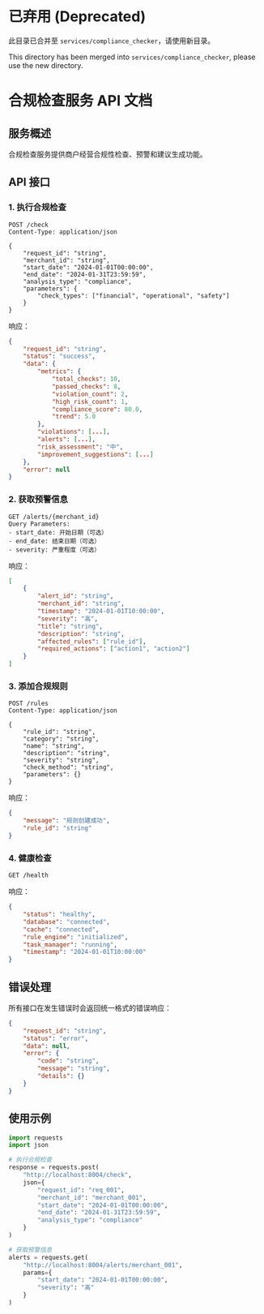 # 已弃用 (Deprecated)

此目录已合并至 `services/compliance_checker`，请使用新目录。

This directory has been merged into `services/compliance_checker`, please use the new directory.

# 合规检查服务 API 文档

## 服务概述
合规检查服务提供商户经营合规性检查、预警和建议生成功能。

## API 接口

### 1. 执行合规检查
```http
POST /check
Content-Type: application/json

{
    "request_id": "string",
    "merchant_id": "string",
    "start_date": "2024-01-01T00:00:00",
    "end_date": "2024-01-31T23:59:59",
    "analysis_type": "compliance",
    "parameters": {
        "check_types": ["financial", "operational", "safety"]
    }
}
```

响应：
```json
{
    "request_id": "string",
    "status": "success",
    "data": {
        "metrics": {
            "total_checks": 10,
            "passed_checks": 8,
            "violation_count": 2,
            "high_risk_count": 1,
            "compliance_score": 80.0,
            "trend": 5.0
        },
        "violations": [...],
        "alerts": [...],
        "risk_assessment": "中",
        "improvement_suggestions": [...]
    },
    "error": null
}
```

### 2. 获取预警信息
```http
GET /alerts/{merchant_id}
Query Parameters:
- start_date: 开始日期（可选）
- end_date: 结束日期（可选）
- severity: 严重程度（可选）
```

响应：
```json
[
    {
        "alert_id": "string",
        "merchant_id": "string",
        "timestamp": "2024-01-01T10:00:00",
        "severity": "高",
        "title": "string",
        "description": "string",
        "affected_rules": ["rule_id"],
        "required_actions": ["action1", "action2"]
    }
]
```

### 3. 添加合规规则
```http
POST /rules
Content-Type: application/json

{
    "rule_id": "string",
    "category": "string",
    "name": "string",
    "description": "string",
    "severity": "string",
    "check_method": "string",
    "parameters": {}
}
```

响应：
```json
{
    "message": "规则创建成功",
    "rule_id": "string"
}
```

### 4. 健康检查
```http
GET /health
```

响应：
```json
{
    "status": "healthy",
    "database": "connected",
    "cache": "connected",
    "rule_engine": "initialized",
    "task_manager": "running",
    "timestamp": "2024-01-01T10:00:00"
}
```

## 错误处理
所有接口在发生错误时会返回统一格式的错误响应：
```json
{
    "request_id": "string",
    "status": "error",
    "data": null,
    "error": {
        "code": "string",
        "message": "string",
        "details": {}
    }
}
```

## 使用示例
```python
import requests
import json

# 执行合规检查
response = requests.post(
    "http://localhost:8004/check",
    json={
        "request_id": "req_001",
        "merchant_id": "merchant_001",
        "start_date": "2024-01-01T00:00:00",
        "end_date": "2024-01-31T23:59:59",
        "analysis_type": "compliance"
    }
)

# 获取预警信息
alerts = requests.get(
    "http://localhost:8004/alerts/merchant_001",
    params={
        "start_date": "2024-01-01T00:00:00",
        "severity": "高"
    }
) 